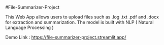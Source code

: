 #File-Summarizer-Project


This Web App allows users to upload files such as .log .txt .pdf and .docx for extraction and summarization. The model is built with NLP ( Natural Language Processing ) 


Demo Link : https://file-summarizer-project.streamlit.app/ 

 
